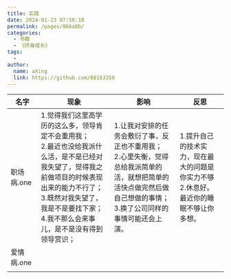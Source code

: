 ```yaml
---
title: 实践
date: 2024-01-23 07:58:18
permalink: /pages/866a8b/
categories:
  - 书籍
  - 《终身成长》
tags:
  - 
author: 
  name: aXing
  link: https://github.com/08163356
---
```

| 名字       | 现象                                                         | 影响                                                         | 反思                                                         |
| ---------- | ------------------------------------------------------------ | ------------------------------------------------------------ | ------------------------------------------------------------ |
| 职场病.one | 1.觉得我们这里高学历的这么多，领导肯定不会重用我；<br />2.最近也没给我派什么活，是不是已经对我失望了，觉得我之前做项目的时候表现出来的能力不行了；<br />3.既然对我失望了，我是不是要找下家；<br />4.我不那么会来事儿，是不是没有得到领导赏识； | 1.让我对安排的任务会敷衍了事，反正也不重用我；<br />2.心里失衡，觉得总给我派简单的活，就想把简单的活快点做完然后做自己想做的事情；<br />3.换了公司同样的事情可能还会上演。 | 1.提升自己的技术实力，现在最大的问题是你实力不够<br />2.休息好。最近你的睡眠不够让你多想。 |
| 爱情病.one |                                                              |                                                              |                                                              |
|            |                                                              |                                                              |                                                              |

